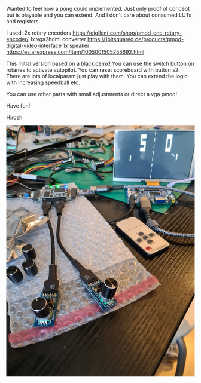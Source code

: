 Wanted to feel how a pong could implemented. Just only proof of concept but is playable
and you can extend. And I don't care about consumed LUTs and registers.

I used:
2x rotary encoders https://digilent.com/shop/pmod-enc-rotary-encoder/
1x vga2hdmi converter https://1bitsquared.de/products/pmod-digital-video-interface
1x speaker https://es.aliexpress.com/item/1005001505255692.html

This initial version based on a blackicemx!
You can use the switch button on rotaries to activate autopilot.
You can reset scoreboard with button s2.
There are lots of localparam just play with them. You can extend the logic
with increasing speedball etc.


You can use other parts with small adjustments or direct a vga pmod!

Have fun!

Hirosh

![riscv](kianv_fpga_pong.jpg)
